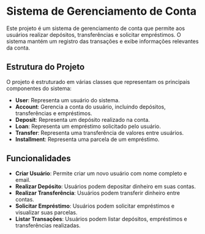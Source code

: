 # Sistema de Gerenciamento de Conta

Este projeto é um sistema de gerenciamento de conta que permite aos usuários realizar depósitos, transferências e solicitar empréstimos. O sistema mantém um registro das transações e exibe informações relevantes da conta.

## Estrutura do Projeto

O projeto é estruturado em várias classes que representam os principais componentes do sistema:

- **User**: Representa um usuário do sistema.
- **Account**: Gerencia a conta do usuário, incluindo depósitos, transferências e empréstimos.
- **Deposit**: Representa um depósito realizado na conta.
- **Loan**: Representa um empréstimo solicitado pelo usuário.
- **Transfer**: Representa uma transferência de valores entre usuários.
- **Installment**: Representa uma parcela de um empréstimo.

## Funcionalidades

- **Criar Usuário**: Permite criar um novo usuário com nome completo e email.
- **Realizar Depósito**: Usuários podem depositar dinheiro em suas contas.
- **Realizar Transferência**: Usuários podem transferir dinheiro entre contas.
- **Solicitar Empréstimo**: Usuários podem solicitar empréstimos e visualizar suas parcelas.
- **Listar Transações**: Usuários podem listar depósitos, empréstimos e transferências realizadas.

